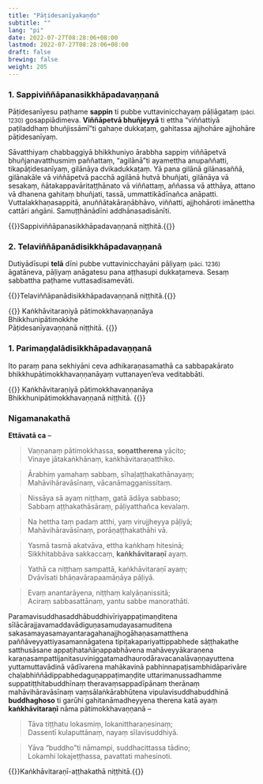 ```yaml
---
title: "Pāṭidesanīyakaṇḍo"
subtitle: ""
lang: "pi"
date: 2022-07-27T08:28:06+08:00
lastmod: 2022-07-27T08:28:06+08:00
draft: false
brewing: false
weight: 205
---
```


### 1. Sappiviññāpanasikkhāpadavaṇṇanā

Pāṭidesanīyesu paṭhame **sappin** ti pubbe vuttavinicchayaṃ pāḷiāgataṃ <small>(pāci. 1230)</small> gosappiādimeva. **Viññāpetvā bhuñjeyyā** ti ettha “viññattiyā paṭiladdhaṃ bhuñjissāmī”ti gahaṇe dukkaṭaṃ, gahitassa ajjhohāre ajjhohāre pāṭidesanīyaṃ.

Sāvatthiyaṃ chabbaggiyā bhikkhuniyo ārabbha sappiṃ viññāpetvā bhuñjanavatthusmiṃ paññattaṃ, “agilānā”ti ayamettha anupaññatti, tikapāṭidesanīyaṃ, gilānāya dvikadukkaṭaṃ. Yā pana gilānā gilānasaññā, gilānakāle vā viññāpetvā pacchā agilānā hutvā bhuñjati, gilānāya vā sesakaṃ, ñātakappavāritaṭṭhānato vā viññattaṃ, aññassa vā atthāya, attano vā dhanena gahitaṃ bhuñjati, tassā, ummattikādīnañca anāpatti. Vuttalakkhaṇasappitā, anuññātakāraṇābhāvo, viññatti, ajjhohāroti imānettha cattāri aṅgāni. Samuṭṭhānādīni addhānasadisānīti.

{{<eop>}}Sappiviññāpanasikkhāpadavaṇṇanā niṭṭhitā.{{</eop>}}

### 2. Telaviññāpanādisikkhāpadavaṇṇanā

Dutiyādīsupi **telā** dīni pubbe vuttavinicchayāni pāḷiyaṃ <small>(pāci. 1236)</small> āgatāneva, pāḷiyaṃ anāgatesu pana aṭṭhasupi dukkaṭameva. Sesaṃ sabbattha paṭhame vuttasadisamevāti.

{{<eop>}}Telaviññāpanādisikkhāpadavaṇṇanā niṭṭhitā.{{</eop>}}

{{<eof>}}
    Kaṅkhāvitaraṇiyā pātimokkhavaṇṇanāya<br>
    Bhikkhunipātimokkhe<br>
    Pāṭidesanīyavaṇṇanā niṭṭhitā.
{{</eof>}}

### 1. Parimaṇḍalādisikkhāpadavaṇṇanā

Ito paraṃ pana sekhiyāni ceva adhikaraṇasamathā ca sabbapakārato bhikkhupātimokkhavaṇṇanāyaṃ vuttanayen’eva veditabbāti.

{{<eof>}}
    Kaṅkhāvitaraṇiyā pātimokkhavaṇṇanāya<br>
    Bhikkhunipātimokkhavaṇṇanā niṭṭhitā.
{{</eof>}}

### Nigamanakathā

**Ettāvatā ca** –

> Vaṇṇanaṃ pātimokkhassa, **soṇattherena** yācito;  
> Vinaye jātakaṅkhānaṃ, kaṅkhāvitaraṇatthiko.

> Ārabhiṃ yamahaṃ sabbaṃ, sīhaḷaṭṭhakathānayaṃ;  
> Mahāvihāravāsīnaṃ, vācanāmagganissitaṃ.

> Nissāya sā ayaṃ niṭṭhaṃ, gatā ādāya sabbaso;  
> Sabbaṃ aṭṭhakathāsāraṃ, pāḷiyatthañca kevalaṃ.

> Na hettha taṃ padaṃ atthi, yaṃ virujjheyya pāḷiyā;  
> Mahāvihāravāsīnaṃ, porāṇaṭṭhakathāhi vā.

> Yasmā tasmā akatvāva, ettha kaṅkhaṃ hitesinā;  
> Sikkhitabbāva sakkaccaṃ, **kaṅkhāvitaraṇī** ayaṃ.

> Yathā ca niṭṭhaṃ sampattā, kaṅkhāvitaraṇī ayaṃ;  
> Dvāvīsati bhāṇavārapaamāṇāya pāḷiyā.

> Evaṃ anantarāyena, niṭṭhaṃ kalyāṇanissitā;  
> Aciraṃ sabbasattānaṃ, yantu sabbe manorathāti.

Paramavisuddhasaddhābuddhivīriyappaṭimaṇḍitena sīlācārajjavamaddavādiguṇasamudayasamuditena sakasamayasamayantaragahanajjhogāhaṇasamatthena paññāveyyattiyasamannāgatena tipiṭakapariyattippabhede sāṭṭhakathe satthusāsane appaṭihatañāṇappabhāvena mahāveyyākaraṇena karaṇasampattijanitasuviniggatamadhaurodāravacanalāvaṇṇayuttena yuttamuttavādinā vādīvarena mahākavinā pabhinnapaṭisambhidāparivāre chaḷabhiññādippabhedaguṇappaṭimaṇḍite uttarimanussadhamme suppatiṭṭhitabuddhīnaṃ theravaṃsappadīpānaṃ therānaṃ mahāvihāravāsīnaṃ vaṃsālaṅkārabhūtena vipulavisuddhabuddhinā **buddhaghoso** ti garūhi gahitanāmadheyyena therena katā ayaṃ **kaṅkhāvitaraṇī** nāma pātimokkhavaṇṇanā –

> Tāva tiṭṭhatu lokasmiṃ, lokanittharaṇesinaṃ;  
> Dassentī kulaputtānaṃ, nayaṃ sīlavisuddhiyā.

> Yāva “buddho”ti nāmampi, suddhacittassa tādino;  
> Lokamhi lokajeṭṭhassa, pavattati mahesinoti.

{{<eof>}}Kaṅkhāvitaraṇī-aṭṭhakathā niṭṭhitā.{{</eof>}}